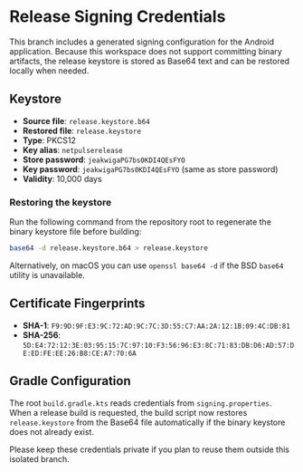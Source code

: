 # Release Signing Credentials

This branch includes a generated signing configuration for the Android application. Because this workspace does not support committing binary artifacts, the release keystore is stored as Base64 text and can be restored locally when needed.

## Keystore
- **Source file**: `release.keystore.b64`
- **Restored file**: `release.keystore`
- **Type**: PKCS12
- **Key alias**: `netpulserelease`
- **Store password**: `jeakwigaPG7bs0KDI4QEsFYO`
- **Key password**: `jeakwigaPG7bs0KDI4QEsFYO` (same as store password)
- **Validity**: 10,000 days

### Restoring the keystore
Run the following command from the repository root to regenerate the binary keystore file before building:

```bash
base64 -d release.keystore.b64 > release.keystore
```

Alternatively, on macOS you can use `openssl base64 -d` if the BSD `base64` utility is unavailable.

## Certificate Fingerprints
- **SHA-1**: `F9:9D:9F:E3:9C:72:AD:9C:7C:3D:55:C7:AA:2A:12:1B:09:4C:DB:81`
- **SHA-256**: `5D:E4:72:12:3E:03:95:15:7C:97:10:F3:56:96:E3:8C:71:83:DB:D6:AD:57:DE:ED:FE:EE:26:B8:CE:A7:70:6A`

## Gradle Configuration
The root `build.gradle.kts` reads credentials from `signing.properties`. When a release build is requested, the build script now restores `release.keystore` from the Base64 file automatically if the binary keystore does not already exist.


Please keep these credentials private if you plan to reuse them outside this isolated branch.
